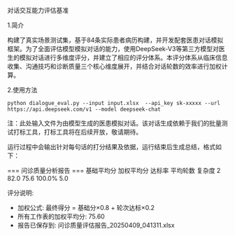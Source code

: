 对话交互能力评估基准

1.简介

构建了真实场景测试集，基于84条实际患者病历构建，并开发配套医患对话模拟框架。为了全面评估模型模拟对话的能力，使用DeepSeek-V3等第三方模型对医生的模拟对话进行多维度评分，并建立了相应的评分体系。本评分体系从临床信息收集、沟通技巧和诊断质量三个核心维度展开，并结合对话轮数的效率进行加权计算。

2.使用方法

```
python dialogue_eval.py --input input.xlsx  --api_key sk-xxxxx --url https://api.deepseek.com/v1 --model deepseek-chat
```

注：此处输入文件为由模型生成的医患模拟对话。该对话生成依赖于我们的批量测试打标工具，打标工具将在后续开放，敬请期待。

运行过程中会输出针对每句话的打分结果及依据，运行结束后生成总结，格式如下：



=== 问诊质量分析报告 ===
     基础平均分  加权平均分  达标率  平均轮数
复杂度
2     82.0   75.6  100.0%   5.0

评分说明:
- 加权公式: 最终得分 = 基础分×0.8 + 轮次达标×0.2
- 所有工作表的加权平均分: 75.60
- 报告已保存到: 问诊质量评估报告_20250409_041311.xlsx